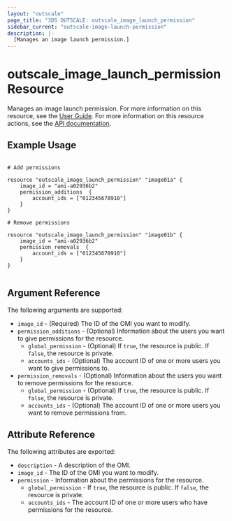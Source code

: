 ```yaml
---
layout: "outscale"
page_title: "3DS OUTSCALE: outscale_image_launch_permission"
sidebar_current: "outscale-image-launch-permission"
description: |-
  [Manages an image launch permission.]
---
```


# outscale_image_launch_permission Resource

Manages an image launch permission.
For more information on this resource, see the [User Guide](https://wiki.outscale.net/display/EN/About+OMIs#AboutOMIs-OMIsPermissions,CopiesandExportstoOSU).
For more information on this resource actions, see the [API documentation](https://docs-beta.outscale.com/#updateimage).

## Example Usage

```hcl

# Add permissions

resource "outscale_image_launch_permission" "image01a" {
	image_id = "ami-a02936b2"
	permission_additions  {
		account_ids = ["012345678910"]
	}
}

# Remove permissions

resource "outscale_image_launch_permission" "image01b" {
	image_id = "ami-a02936b2"
	permission_removals  {
		account_ids = ["012345678910"]
	}
}


```

## Argument Reference

The following arguments are supported:

* `image_id` - (Required) The ID of the OMI you want to modify.
* `permission_additions` - (Optional) Information about the users you want to give permissions for the resource.
  * `global_permission` - (Optional) If `true`, the resource is public. If `false`, the resource is private.
  * `accounts_ids` - (Optional) The account ID of one or more users you want to give permissions to.
* `permission_removals` - (Optional) Information about the users you want to remove permissions for the resource.
  * `global_permission` - (Optional) If `true`, the resource is public. If `false`, the resource is private.
  * `accounts_ids` - (Optional) The account ID of one or more users you want to remove permissions from.

## Attribute Reference

The following attributes are exported:

* `description` - A description of the OMI.
* `image_id` - The ID of the OMI you want to modify.
* `permission` - Information about the permissions for the resource.
  * `global_permission` - If `true`, the resource is public. If `false`, the resource is private.
  * `accounts_ids` - The account ID of one or more users who have permissions for the resource.
